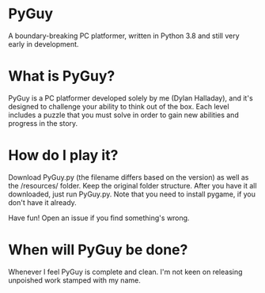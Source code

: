 # PyGuy
A boundary-breaking PC platformer, written in Python 3.8 and still very early in development.

# What is PyGuy?
PyGuy is a PC platformer developed solely by me (Dylan Halladay), and it's designed to challenge your ability to think out of the box. Each level includes a puzzle that you must solve in order to gain new abilities and progress in the story.

# How do I play it?
Download PyGuy.py (the filename differs based on the version) as well as the /resources/ folder. Keep the original folder structure. After you have it all downloaded, just run PyGuy.py. Note that you need to install pygame, if you don't have it already.

Have fun! Open an issue if you find something's wrong.

# When will PyGuy be done?
Whenever I feel PyGuy is complete and clean. I'm not keen on releasing unpoished work stamped with my name.
